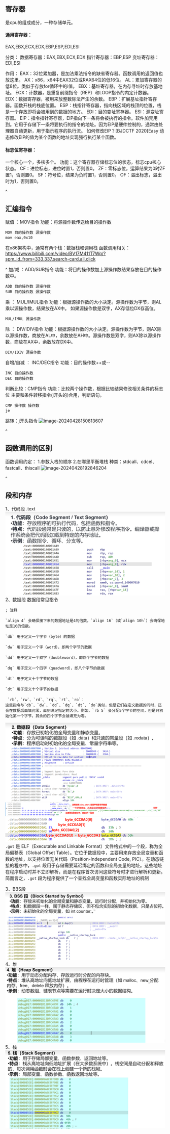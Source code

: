 ## **寄存器**
是cpu的组成成分，一种存储单元。

#### **通用寄存器：**
EAX,EBX,ECX,EDX,EBP,ESP,EDI,ESI

分类：
数据寄存器：EAX,EBX,ECX,EDX
指针寄存器：EBP,ESP
变址寄存器：EDI,ESI

作用：
EAX：32位累加器，是加法乘法指令的缺省寄存器。函数调用的返回值也放这里。
AX：x86，x64中EAX32位或RAX64位的低16位。
AL：累加寄存器的低8位。类似于存放for循环中的i值。
EBX：基址寄存器，在内存寻址时存放基地址。
ECX：计数器，是重复前缀指令（REP）和LOOP指令的内定计数器。
EDX：数据寄存器，被用来放整数除法产生的余数。
EBP：扩展基址指针寄存器。函数开栈的栈底位置。
ESP：栈指针寄存器，指向栈区域的栈顶的位置，栈是一个存放即将会被用到的数据的地方。
EDI：目的变址寄存器。
ESI：源变址寄存器。
EIP：指令指针寄存器，EIP指向下一条将会被执行的指令。软件加壳用到。它用于存储下一条将要执行的指令的地址。因为EIP是硬件控制的，通常由处理器自动更新，用于指示程序的执行流。
如何修改EIP？[BJDCTF 2020]Easy 动态修改EIP的值为某个函数的地址实现强行执行某个函数。

#### **标志位寄存器：**
一个核心一个，多核多个。
功能：这个寄存器存储标志位的状态，标志cpu核心状态。
CF：进位标志，进位时置1，否则置0。
ZF：零标志位，运算结果为0时ZF置1，否则置0。
SF：符号位，结果为负时置1，否则置0。
OF：溢出标志，溢出时为1，否则置0。

^
## **汇编指令**
赋值 ：MOV指令
功能：将源操作数传送给目的操作数
```
MOV 目的操作数 源操作数
mov eax,0x10
```



在x86架构中，通常有两个栈：数据栈和调用栈
函数调用相关：
<https://www.bilibili.com/video/BV17M411T7Wq/?spm_id_from=333.337.search-card.all.click>

^
加/减  ：ADD/SUB指令
功能：将目的操作数加上源操作数结果存放在目的操作数中。
```
ADD 目的操作数 源操作数
SUB 目的操作数 源操作数
```

乘 ： MUL/IMUL指令
功能：根据源操作数的大小决定。源操作数为字节，则AL乘以源操作数，结果放在AX中。
如果源操作数是双字，AX存低位DX存高位。
```
MUL/IMUL 源操作数
```

除 ： DIV/IDIV指令
功能：根据源操作数的大小决定。源操作数为字节，则AX除以源操作数，商放在AL中，余数放在AH中。源操作数是双字，则AX除以源操作数，商放在AX中，余数放在DX中。
```
DIV/IDIV 源操作数
```

自增/自减 ： INC/DEC指令
功能：目的操作数++或--
```
INC 目的操作数
DEC 目的操作数
```

判断比较：CMP指令
功能：比较两个操作数，根据比较结果修改相关条件的标志位
主要和条件转移指令(j开头的)合用，判断语句。
```
CMP 操作数 操作数
je    
```

跳转：j开头指令
![image-20240428150813607](http://cdn.33129999.xyz/mk_img/image-20240428150813607.png)


^
## **函数调用的区别**
函数调用约定：
1.参数入栈的顺序
2.在哪里平衡堆栈
种类：stdcall、cdcel、fastcall、thiscall
![image-20240428192846204](http://cdn.33129999.xyz/mk_img/image-20240428192846204.png)


^
## **段和内存**
1、代码段
.text
![](.topwrite/assets/image_1732348144906.png)
2、数据段
数据段常见指令
```
; 注释

`align 4` 会确保接下来的数据地址是4的倍数，`align 16`（或`align 10h`）会确保地址是16的倍数。

`db` 用于定义一个字节（byte）的数据

`dw` 用于定义一个字（word），即两个字节的数据

`dd` 用于定义一个双字（doubleword），即四个字节的数据

`dq` 用于定义一个四字（quadword），即八个字节的数据

`dt` 用于定义十个字节的数据

`dt` 用于定义十个字节的数据

 `rb`、`rw`、`rd`、`rq`、`rt`、`ro`：
这些指令与`db`、`dw`、`dd`、`dq`、`dt`、`do`类似，但是它们在定义数据的同时，还会在数据后面填充零，直到满足指定的大小。例如，`rb 5` 会分配5个字节的空间，但是只初始化第一个字节，其余的四个字节会被填充为零。
```
![](.topwrite/assets/image_1732348177781.png)
![](.topwrite/assets/image_1732431392925.png)
![](.topwrite/assets/image_1732514362599.png)
`.got` 是 ELF（Executable and Linkable Format）文件格式中的一个段，称为全局偏移表（Global Offset Table）。它位于数据段中，主要用来存放全局变量和函数的地址，以支持位置无关代码（Position-Independent Code, PIC）。在动态链接的程序中，`.got` 段用于存储需要延迟绑定的函数和全局变量的地址。这些地址在程序启动时并不立即解析，而是在程序首次访问这些符号时才进行解析和更新。简而言之，`.got` 段为程序提供了一个查找全局变量和函数实际地址的机制



3、BBS段
![](.topwrite/assets/image_1732348240199.png)
4、堆
![](.topwrite/assets/image_1732348273164.png)
5、栈
![](.topwrite/assets/image_1732348312275.png)